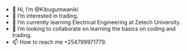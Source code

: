 - 👋 Hi, I’m @Kibugumwaniki
- 👀 I’m interested in trading.
- 🌱 I’m currently learning Electrical Engineering at Zetech University.
- 💞️ I’m looking to collaborate on learning the basics on coding and trading.
- 📫 How to reach me +254799971779.

<!---
Kibugumwaniki/Kibugumwaniki is a ✨ special ✨ repository because its `README.md` (this file) appears on your GitHub profile.
You can click the Preview link to take a look at your changes.
--->

